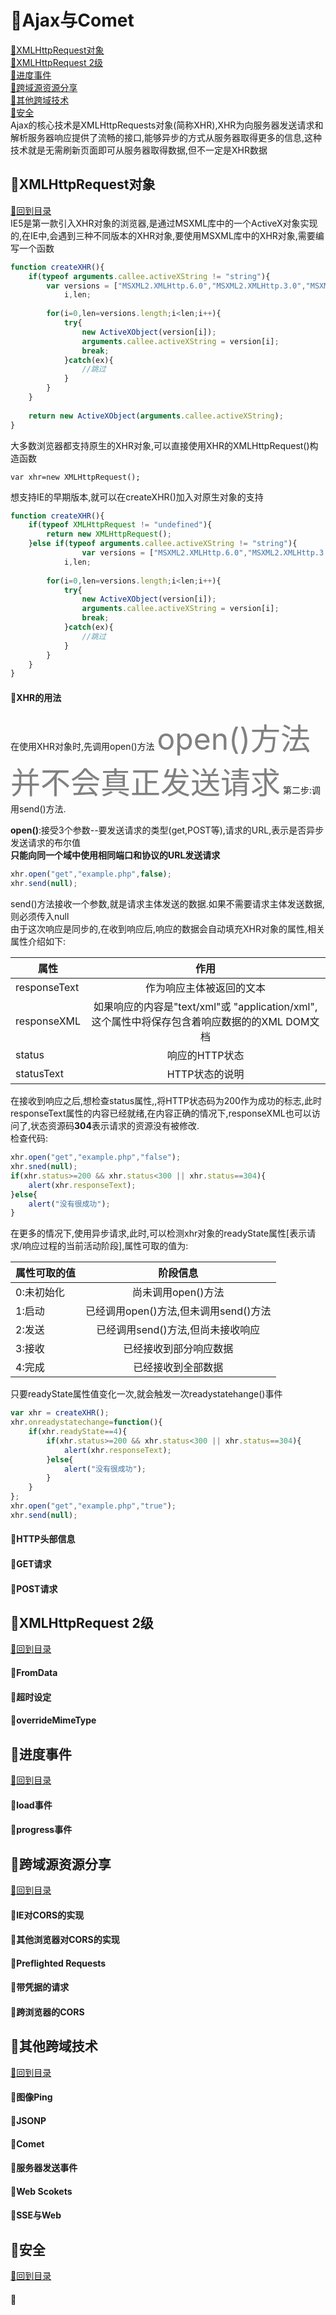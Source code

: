 <p id="title"></p>

# :strawberry:Ajax与Comet

<a href="#p1">:peach:XMLHttpRequest对象</a><br>
<a href="#p2">:peach:XMLHttpRequest 2级</a><br>
<a href="#p3">:peach:进度事件</a><br>
<a href="#p4">:peach:跨域源资源分享</a><br>
<a href="#p5">:peach:其他跨域技术</a><br>
<a href="#p6">:peach:安全</a><br>
Ajax的核心技术是XMLHttpRequests对象(简称XHR),XHR为向服务器发送请求和解析服务器响应提供了流畅的接口,能够异步的方式从服务器取得更多的信息,这种技术就是无需刷新页面即可从服务器取得数据,但不一定是XHR数据
<p id="p1"></p>

## :banana:XMLHttpRequest对象
<a href="#title">:sweet_potato:回到目录</a><br>
IE5是第一款引入XHR对象的浏览器,是通过MSXML库中的一个ActiveX对象实现的,在IE中,会遇到三种不同版本的XHR对象,要使用MSXML库中的XHR对象,需要编写一个函数
```JavaScript
function createXHR(){
    if(typeof arguments.callee.activeXString != "string"){
        var versions = ["MSXML2.XMLHttp.6.0","MSXML2.XMLHttp.3.0","MSXML2.XMLHttp"],
            i,len;
            
        for(i=0,len=versions.length;i<len;i++){
            try{
                new ActiveXObject(version[i]);
                arguments.callee.activeXString = version[i];
                break;
            }catch(ex){
                //跳过
            }
        }
    }
    
    return new ActiveXObject(arguments.callee.activeXString);
}
```
大多数浏览器都支持原生的XHR对象,可以直接使用XHR的XMLHttpRequest()构造函数
```
var xhr=new XMLHttpRequest();
```
想支持IE的早期版本,就可以在createXHR()加入对原生对象的支持
```JavaScript
function createXHR(){
    if(typeof XMLHttpRequest != "undefined"){
        return new XMLHttpRequest();
    }else if(typeof arguments.callee.activeXString != "string"){
                var versions = ["MSXML2.XMLHttp.6.0","MSXML2.XMLHttp.3.0","MSXML2.XMLHttp"],
            i,len;
            
        for(i=0,len=versions.length;i<len;i++){
            try{
                new ActiveXObject(version[i]);
                arguments.callee.activeXString = version[i];
                break;
            }catch(ex){
                //跳过
            }
        }
    }
}
```
#### :corn:XHR的用法 
在使用XHR对象时,先调用open()方法
<font color=gray size=72>open()方法并不会真正发送请求</font>
第二步:调用send()方法.<br>

**open()**:接受3个参数--要发送请求的类型(get,POST等),请求的URL,表示是否异步发送请求的布尔值<br>
**只能向同一个域中使用相同端口和协议的URL发送请求**<br>
```JavaScript
xhr.open("get","example.php",false);
xhr.send(null);
```
send()方法接收一个参数,就是请求主体发送的数据.如果不需要请求主体发送数据,则必须传入null<br>
由于这次响应是同步的,在收到响应后,响应的数据会自动填充XHR对象的属性,相关属性介绍如下:<br>

属性|作用
---|:--:
responseText|作为响应主体被返回的文本
responseXML|如果响应的内容是"text/xml"或 "application/xml",这个属性中将保存包含着响应数据的的XML DOM文档
status|响应的HTTP状态
statusText|HTTP状态的说明

在接收到响应之后,想检查status属性,,将HTTP状态码为200作为成功的标志,此时responseText属性的内容已经就绪,在内容正确的情况下,responseXML也可以访问了,状态资源码**304**表示请求的资源没有被修改.<br>
检查代码:
```JavaScript
xhr.open("get","example.php","false");
xhr.sned(null);
if(xhr.status>=200 && xhr.status<300 || xhr.status==304){
    alert(xhr.responseText);
}else{
    alert("没有很成功");
}
```
在更多的情况下,使用异步请求,此时,可以检测xhr对象的readyState属性[表示请求/响应过程的当前活动阶段],属性可取的值为:

属性可取的值|阶段信息
---|:--:
0:未初始化|尚未调用open()方法
1:启动|已经调用open()方法,但未调用send()方法
2:发送|已经调用send()方法,但尚未接收响应
3:接收|已经接收到部分响应数据
4:完成|已经接收到全部数据

只要readyState属性值变化一次,就会触发一次readystatehange()事件
```JavaScript
var xhr = createXHR();
xhr.onreadystatechange=function(){
    if(xhr.readyState==4){
        if(xhr.status>=200 && xhr.status<300 || xhr.status==304){
            alert(xhr.responseText);
        }else{
            alert("没有很成功");
        }
    }
};
xhr.open("get","example.php","true");
xhr.send(null);
```
#### :corn:HTTP头部信息
#### :corn:GET请求
#### :corn:POST请求
<p id="p2"></p>

## :banana:XMLHttpRequest 2级
<a href="#title">:sweet_potato:回到目录</a><br>
#### :corn:FromData
#### :corn:超时设定
#### :corn:overrideMimeType
<p id="p3"></p>

## :banana:进度事件 
<a href="#title">:sweet_potato:回到目录</a><br>
#### :corn:load事件
#### :corn:progress事件
<p id="p4"></p>

## :banana:跨域源资源分享 
<a href="#title">:sweet_potato:回到目录</a><br>
#### :corn:IE对CORS的实现
#### :corn:其他浏览器对CORS的实现
#### :corn:Preflighted Requests
#### :corn:带凭据的请求
#### :corn:跨浏览器的CORS
<p id="p5"></p>

## :banana:其他跨域技术 
<a href="#title">:sweet_potato:回到目录</a><br>
#### :corn:图像Ping
#### :corn:JSONP
#### :corn:Comet
#### :corn:服务器发送事件
#### :corn:Web Scokets
#### :corn:SSE与Web 
<p id="p6"></p>

## :banana:安全 
<a href="#title">:sweet_potato:回到目录</a><br>
#### :corn: 
